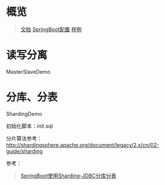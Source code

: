 # 概览
> [文档](https://shardingsphere.apache.org/document/legacy/4.x/document/cn/manual/sharding-jdbc)
> [SpringBoot配置](https://shardingsphere.apache.org/document/legacy/4.x/document/cn/manual/sharding-jdbc/configuration/config-spring-boot)
> [样例](https://github.com/apache/shardingsphere-example/tree/dev/sharding-jdbc-example/sharding-example/sharding-spring-boot-mybatis-example)

# 读写分离
MasterSlaveDemo

# 分库、分表
ShardingDemo

初始化脚本：init.sql

分片算法参考：http://shardingsphere.apache.org/document/legacy/2.x/cn/02-guide/sharding

参考：
> [SpringBoot使用Sharding-JDBC分库分表](https://juejin.im/post/6844903773383426061)


